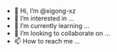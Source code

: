 - 👋 Hi, I’m @xigong-xz
- 👀 I’m interested in ...
- 🌱 I’m currently learning ...
- 💞️ I’m looking to collaborate on ...
- 📫 How to reach me ...

<!---
xigong-xz/xigong-xz is a ✨ special ✨ repository because its `README.md` (this file) appears on your GitHub profile.
You can click the Preview link to take a look at your changes.
--->
